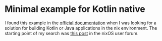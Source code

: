 # Minimal example for Kotlin native

I found this example in the [official documentation](https://kotlinlang.org/docs/native-gradle.html) when I was looking for a solution for building Kotlin or Java applications in the nix environment. The starting point of my search was [this post](https://discourse.nixos.org/t/problem-with-gradle-building-kotlin-native/7272) in the nixOS user forum.
